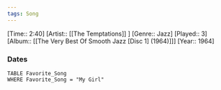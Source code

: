 ```yaml
---
tags: Song  
---
```

[Time:: 2:40]
[Artist:: [[The Temptations]] ]
[Genre:: Jazz]
[Played:: 3]
[Album:: [[The Very Best Of Smooth Jazz [Disc 1] (1964)]]]
[Year:: 1964]
### Dates
````dataview
TABLE Favorite_Song
WHERE Favorite_Song = "My Girl"
````